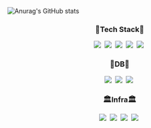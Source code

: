 <!--
**sunghunchoi/sunghunchoi** is a ✨ _special_ ✨ repository because its `README.md` (this file) appears on your GitHub profile.

Here are some ideas to get you started:

- 🔭 I’m currently working on ...
- 🌱 I’m currently learning ...
- 👯 I’m looking to collaborate on ...
- 🤔 I’m looking for help with ...
- 💬 Ask me about ...
- 📫 How to reach me: ...
- 😄 Pronouns: ...
- ⚡ Fun fact: ...
-->

![Anurag's GitHub stats](https://github-readme-stats.vercel.app/api?username=sunghunchoi&show_icons=true&theme=radical)

<h3 align="center"> 🌈Tech Stack🌈</h3>
<p align="center">
    <img src="https://img.shields.io/badge/Go-00ADD8?style=flat-square&logo=Go&logoColor=white"/></a>&nbsp
    <img src="https://img.shields.io/badge/Java-007396?style=flat-square&logo=Java&logoColor=white"/></a>&nbsp
    <img src="https://img.shields.io/badge/SpringBoot-6DB33F?style=flat-square&logo=Spring&logoColor=white"/></a>&nbsp
    <img src="https://img.shields.io/badge/Python-3766AB?style=flat-square&logo=Python&logoColor=white"/></a>&nbsp
    <img src="https://img.shields.io/badge/React-61DAFB?style=flat-square&logo=React&logoColor=white"/></a>&nbsp
</p>

<h3 align="center"> 🎁DB🎁</h3>

<p align="center">
    <img src="https://img.shields.io/badge/MySQL-4479A1?style=flat-square&logo=MySQL&logoColor=white"/></a>&nbsp
    <img src="https://img.shields.io/badge/MicrosoftSQLServer-CC2927?style=flat-square&logo=Microsoft%20SQL%20Server&logoColor=white"/></a>&nbsp
    <img src="https://img.shields.io/badge/MongoDB-47A248?style=flat-square&logo=MongoDB&logoColor=white"/></a>&nbsp
</p>

<h3 align="center"> 🏛Infra🏛</h3>

<p align="center">
    <img src="https://img.shields.io/badge/Terraform-623CE4?style=flat-square&logo=Terraform&logoColor=white"/></a>&nbsp
    <img src="https://img.shields.io/badge/AWS-232F3E?style=flat-square&logo=Amazon%20Aws&logoColor=white"/></a>&nbsp
    <img src="https://img.shields.io/badge/k8s-326CE5?style=flat-square&logo=Kubernetes&logoColor=white"/></a>&nbsp
    <img src="https://img.shields.io/badge/gcs-4285F4?style=flat-square&logo=Google%20Cloud&logoColor=white"/></a>&nbsp
</p>




